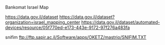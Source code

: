 
Bankomat Israel Map

https://data.gov.il/dataset
https://data.gov.il/dataset?organization=israel_mapping_center
https://data.gov.il/dataset/automated-devices/resource/05f770ed-e173-443e-9172-97f276a483fa

snifim
ftp://ftp.sapir.ac.il/Software/apps/OKETZ/mastrio/SNIFIM.TXT
